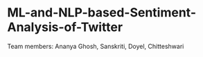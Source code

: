 # ML-and-NLP-based-Sentiment-Analysis-of-Twitter
Team members: Ananya Ghosh, Sanskriti, Doyel, Chitteshwari
